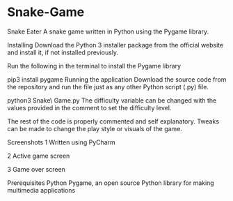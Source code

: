 # Snake-Game
Snake Eater
A snake game written in Python using the Pygame library.

Installing
Download the Python 3 installer package from the official website and install it, if not installed previously.

Run the following in the terminal to install the Pygame library

pip3 install pygame
Running the application
Download the source code from the repository and run the file just as any other Python script (.py) file.

python3 Snake\ Game.py
The difficulty variable can be changed with the values provided in the comment to set the difficulty level.

The rest of the code is properly commented and self explanatory. Tweaks can be made to change the play style or visuals of the game.

Screenshots
1 Written using PyCharm

2 Active game screen

3 Game over screen

Prerequisites
Python
Pygame, an open source Python library for making multimedia applications
